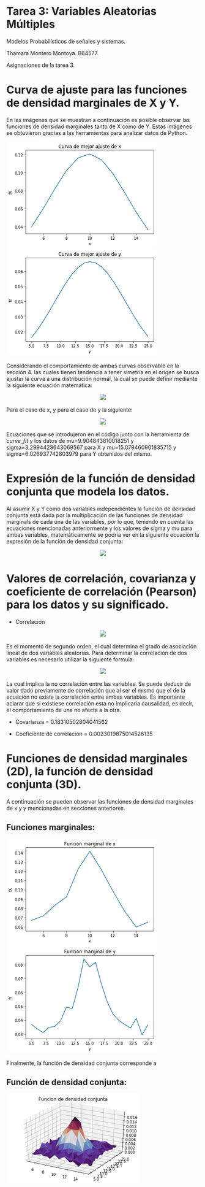 # Tarea 3: Variables Aleatorias Múltiples
Modelos Probabilísticos de señales y sistemas.

Thamara Montero Montoya. B64577.

Asignaciones de la tarea 3.


# Curva de ajuste para las funciones de densidad marginales de X y Y.
En las imágenes que se muestran a continuación es posible observar las funciones de densidad marginales tanto de X como de Y. Estas imágenes se obtuvieron gracias a las herramientas para analizar datos de Python.



![](ajustex.png) ![](ajustey.png)




Considerando el comportamiento de ambas curvas observable en la sección 4. las cuales tienen tendencia a tener simetría en el origen se busca ajustar la curva a una distribución normal, la cual se puede definir mediante la siguiente ecuación matemática:



<p align="center">
  <img src="https://render.githubusercontent.com/render/math?math={ f }_{ x }\left( x \right) =\frac { 1 }{ \sqrt { 2\pi { \sigma  }_{ x }^{ 2 } }  } { e }^{ \left\lfloor \frac { -{ \left( x-{ \mu  }_{ x } \right)  }^{ 2 } }{ 2{ \sigma  }_{ x }^{ 2 } }  \right\rfloor  }">  
</p>



Para el caso de x, y para el caso de y la siguiente:



<p align="center">
  <img src="https://render.githubusercontent.com/render/math?math={ f }_{ y }\left( y \right) =\frac { 1 }{ \sqrt { 2\pi { \sigma  }_{ y }^{ 2 } }  } { e }^{ \left\lfloor \frac { -{ \left( y-{ \mu  }_{ y } \right)  }^{ 2 } }{ 2{ \sigma  }_{ y }^{ 2 } }  \right\rfloor  }">  
</p>

Ecuaciones que se introdujeron en el código junto con la herramienta de *curve_fit* y los datos de mu=9.904843810018251 y sigma=3.2994428643069567 para X y mu=15.079460901835715 y sigma=6.026937742803979 para Y obtenidos del mismo.


# Expresión de la función de densidad conjunta que modela los datos.

Al asumir X y Y como dos variables independientes la función de densidad conjunta está dada por la multiplicación de las funciones de densidad marginals de cada una de las variables, por lo que, teniendo en cuenta las ecuaciones mencionadas anteriormente y los valores de sigma y mu para ambas variables, matemáticamente se podría ver en la siguiente ecuación la expresión de la función de densidad conjunta:

<p align="center">
  <img src="https://render.githubusercontent.com/render/math?math={ f }_{ x, y }\left( x, y \right) =\left( \frac { 1 }{ \sqrt { 2\pi { \cdot 3.2994 }^{ 2 } }  } { e }^{ \left\lfloor \frac { -{ \left( x-9.9048 \right)  }^{ 2 } }{ 2\cdot { 3.2994 }^{ 2 } }  \right\rfloor  } \right) \cdot \left( \frac { 1 }{ \sqrt { 2\pi { \cdot 6.0269 }^{ 2 } }  } { e }^{ \left\lfloor \frac { -{ \left( x-15.0796 \right)  }^{ 2 } }{ 2{ \cdot 6.0269 }^{ 2 } }  \right\rfloor  } \right) ">  
</p>


# Valores de correlación, covarianza y coeficiente de correlación (Pearson) para los datos y su significado.

* Correlación


<p align="center">
  <img src="https://render.githubusercontent.com/render/math?math={ R }_{ XY }= 149.54281000000012 ">  
</p>


Es el momento de segundo orden, el cual determina el grado de asociación lineal de dos variables aleatorias. Para determinar la correlación de dos variables es necesario utilizar la siguiente formula:
<p align="center">
  <img src="https://render.githubusercontent.com/render/math?math={ R }_{ XY }=E\left[ X \right] E\left[ Y \right] =9.904843810018251\cdot 15.079460901835715=149.359705 ">  
</p>

La cual implica la no correlación entre las variables. Se puede deducir de valor dado previamente de correlación que al ser el mismo que el de la ecuación no existe la correlación entre ambas variables. Es importante aclarar que si existiese correlación esta no implicaría causalidad, es decir, el comportamiento de una no afecta a la otra.


* Covarianza = 0.18310502804041562

* Coeficiente de correlación = 0.0023019875014526135


# Funciones de densidad marginales (2D), la función de densidad conjunta (3D).
A continuación se pueden observar las funciones de densidad marginales de x y y mencionadas en secciones anteriores.
## Funciones marginales:
![](marginalx.png) ![](marginaly.png)

Finalmente, la función de densidad conjunta corresponde a 
## Función de densidad conjunta:
![](densidad_conjunta.png)

